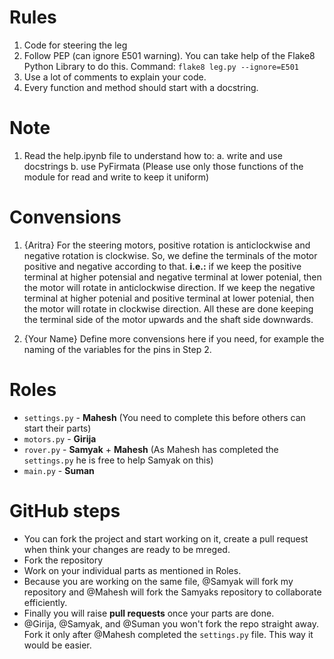 
# Rules

1. Code for steering the leg
2. Follow PEP (can ignore E501 warning). You can take help of the Flake8 Python Library to do this. Command: ```flake8 leg.py --ignore=E501```
3. Use a lot of comments to explain your code.
4. Every function and method should start with a docstring.

# Note

1. Read the help.ipynb file to understand how to:
   a. write and use docstrings
   b. use PyFirmata (Please use only those functions of the module for read and write to keep it uniform)

# Convensions

1. {Aritra} For the steering motors, positive rotation is anticlockwise and negative rotation is clockwise. So, we define the terminals of the motor positive and negative according to that. **i.e.:** if we keep the positive terminal at higher potensial and negative terminal at lower potenial, then the motor will rotate in anticlockwise direction. If we keep the negative terminal at higher potenial and positive terminal at lower potenial, then the motor will rotate in clockwise direction. All these are done keeping the terminal side of the motor upwards and the shaft side downwards.

2. {Your Name} Define more convensions here if you need, for example the naming of the variables for the pins in Step 2.

# Roles

* ```settings.py``` - **Mahesh** (You need to complete this before others can start their parts)
* ```motors.py``` - **Girija**
* ```rover.py``` - **Samyak** + **Mahesh** (As Mahesh has completed the ```settings.py``` he is free to help Samyak on this)
* ```main.py``` - **Suman**

# GitHub steps

* You can fork the project and start working on it, create a pull request when think your changes are ready to be mreged.
* Fork the repository
* Work on your individual parts as mentioned in Roles.
* Because you are working on the same file, @Samyak will fork my repository and @Mahesh will fork the Samyaks repository to collaborate efficiently.
* Finally you will raise **pull requests** once your parts are done.
* @Girija, @Samyak, and @Suman you won't fork the repo straight away. Fork it only after @Mahesh completed the ```settings.py``` file. This way it would be easier.